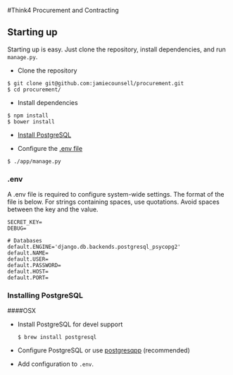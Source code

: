 #Think4 Procurement and Contracting

## Starting up

Starting up is easy. Just clone the repository, install dependencies, and run `manage.py`.

* Clone the repository

```
$ git clone git@github.com:jamiecounsell/procurement.git
$ cd procurement/
```

* Install dependencies

```
$ npm install
$ bower install
```
* [Install PostgreSQL](#installing-postgresql)

* Configure the [.env file](#.env)  

```
$ ./app/manage.py
```

### .env

A .env file is required to configure system-wide settings. The format of the file is below. For strings containing spaces, use quotations. Avoid spaces between the key and the value.

```
SECRET_KEY=
DEBUG=

# Databases
default.ENGINE='django.db.backends.postgresql_psycopg2'
default.NAME=
default.USER=
default.PASSWORD=
default.HOST=
default.PORT=
```

### Installing PostgreSQL

####OSX
* Install PostgreSQL for devel support

   ```
   $ brew install postgresql
   ```
* Configure PostgreSQL or use [postgresqpp](http://postgresapp.com/) (recommended)

* Add configuration to `.env`.